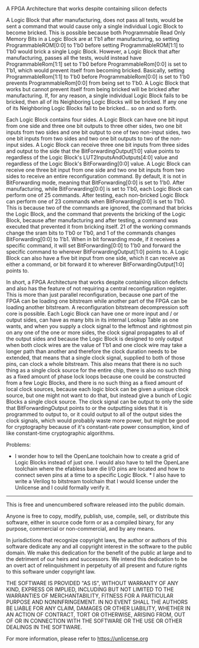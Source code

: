 A FPGA Architecture that works despite containing silicon defects

A Logic Block that after manufacturing, does not pass all tests, would be sent a command that would cause only a single individual Logic Block to become bricked. This is possible because both Programmable Read Only Memory Bits in a Logic Block are at 1'b1 after manufacturing, so setting ProgrammableROM[0:0] to 1'b0 before setting ProgrammableROM[1:1] to 1'b0 would brick a single Logic Block. However, a Logic Block that after manufacturing, passes all the tests, would instead have ProgrammableRom[1:1] set to 1'b0 before ProgrammableRom[0:0] is set to 1'b1, which would prevent itself from becoming bricked. Basically, setting ProgrammableRom[1:1] to 1'b0 before ProgrammableRom[0:0] is set to 1'b0 prevents ProgrammableRom[0:0] from being set to 1'b0. A Logic Block that works but cannot prevent itself from being bricked will be bricked after manufacturing. If, for any reason, a single individual Logic Block fails to be bricked, then all of its Neighboring Logic Blocks will be bricked. If any one of its Neighboring Logic Blocks fail to be bricked... so on and so forth.

Each Logic Block contains four sides. A Logic Block can have one bit input from one side and three one bit outputs to three other sides, two one bit inputs from two sides and one bit output to one of two non-input sides, two one bit inputs from two sides and two one bit outputs to two of the non-input sides. A Logic Block can receive three one bit inputs from three sides and output to the side that the BitForwardingOutput[1:0] value points to regardless of the Logic Block's LUT2InputsAndOutputs[4:0] value and regardless of the Logic Block's BitForwarding[0:0] value. A Logic Block can receive one three bit input from one side and two one bit inputs from two sides to receive an entire reconfiguration command. By default, it is not in BitForwarding mode, meaning that BitForwarding[0:0] is set to 1'b0. After manufacturing, while BitForwarding[0:0] is set to 1'b0, each Logic Block can perform one of 25 commands. After testing, each non-bricked Logic Block can perform one of 23 commands when BitForwarding[0:0] is set to 1'b0. This is because two of the commands are ignored, the command that bricks the Logic Block, and the command that prevents the bricking of the Logic Block, because after manufacturing and after testing, a command was executed that prevented it from bricking itself. 21 of the working commands change the sram bits to 1'b0 or 1'b0, and 1 of the commands changes BitForwarding[0:0] to 1'b1. When in bit forwarding mode, if it receives a specific command, it will set BitForwarding[0:0] to 1'b0 and forward the specific command to wherever BitForwardingOutput[1:0] points to. A Logic Block can also have a five bit input from one side, which it can receive as either a command, or bit forward it to wherever BitForwardingOutput[1:0] points to.

In short, a FPGA Architecture that works despite containing silicon defects and also has the feature of not requiring a central reconfiguration register. This is more than just parallel reconfiguration, because one part of the FPGA can be loading one bitstream while another part of the FPGA can be loading another bitstream. A reconfiguration bitstream decompression soft core is possible. Each Logic Block can have one or more input and / or output sides, can have as many bits in its internal Lookup Table as one wants, and when you supply a clock signal to the leftmost and rightmost pin on any one of the one or more sides, the clock signal propagates to all of the output sides and because the Logic Block is designed to only output when both clock wires are the value of 1'b1 and one clock wire may take a longer path than another and therefore the clock duration needs to be extended, that means that a single clock signal, supplied to both of those pins, can clock a whole bitstream. This also means that there is no such thing as a single clock source for the entire chip, there is also no such thing as a fixed amount of phase lock loops because one could be constructed from a few Logic Blocks, and there is no such thing as a fixed amount of local clock sources, because each logic block can be given a unique clock source, but one might not want to do that, but instead give a bunch of Logic Blocks a single clock source. The clock signal can be output to only the side that BitForwardingOutput points to or the outputting sides that it is programmed to output to, or it could output to all of the output sides the clock signals, which would probably waste more power, but might be good for cryptography because of it's constant-rate power consumption, kind of like constant-time cryptographic algorithms.

Problems:

* I wonder how to tell the OpenLane toolchain how to create a grid of Logic Blocks instead of just one. I would also have to tell the OpenLane toolchain where the efabless bare die I/O pins are located and how to connect seven pins at a time to a specific Logic Block. * I also have to write a Verilog to bitstream toolchain that I would license under the Unlicense and I could formally verify it.

-------------------------------------------------------------------------

This is free and unencumbered software released into the public domain.

Anyone is free to copy, modify, publish, use, compile, sell, or
distribute this software, either in source code form or as a compiled
binary, for any purpose, commercial or non-commercial, and by any
means.

In jurisdictions that recognize copyright laws, the author or authors
of this software dedicate any and all copyright interest in the
software to the public domain. We make this dedication for the benefit
of the public at large and to the detriment of our heirs and
successors. We intend this dedication to be an overt act of
relinquishment in perpetuity of all present and future rights to this
software under copyright law.

THE SOFTWARE IS PROVIDED "AS IS", WITHOUT WARRANTY OF ANY KIND,
EXPRESS OR IMPLIED, INCLUDING BUT NOT LIMITED TO THE WARRANTIES OF
MERCHANTABILITY, FITNESS FOR A PARTICULAR PURPOSE AND NONINFRINGEMENT.
IN NO EVENT SHALL THE AUTHORS BE LIABLE FOR ANY CLAIM, DAMAGES OR
OTHER LIABILITY, WHETHER IN AN ACTION OF CONTRACT, TORT OR OTHERWISE,
ARISING FROM, OUT OF OR IN CONNECTION WITH THE SOFTWARE OR THE USE OR
OTHER DEALINGS IN THE SOFTWARE.

For more information, please refer to <https://unlicense.org>
